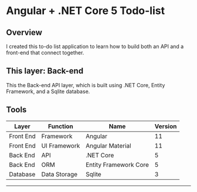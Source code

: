 # Angular + .NET Core 5 Todo-list

## Overview

I created this to-do list application to learn how to build both an API and a front-end that connect together.

## This layer: Back-end

This the Back-end API layer, which is built using .NET Core, Entity Framework, and a Sqlite database.

## Tools

| Layer     | Function     | Name                  | Version |
| --------- | ------------ | --------------------- | ------- |
| Front End | Framework    | Angular               | 11      |
| Front End | UI Framework | Angular Material      | 11      |
| Back End  | API          | .NET Core             | 5       |
| Back End  | ORM          | Entity Framework Core | 5       |
| Database  | Data Storage | Sqlite                | 3       |

---

